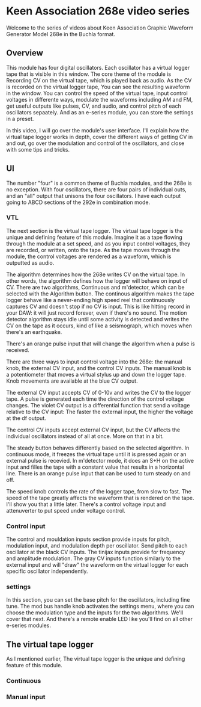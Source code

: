 # Keen Association 268e video series
Welcome to the series of videos about Keen Association Graphic Waveform Generator Model 268e in the Buchla format.

## Overview
This module has four digital oscillators. Each oscillator has a virtual logger tape that is visible in this window. The core theme of the module is Recording CV on the virtual tape, which is played back as audio. As the CV is recorded on the virtual logger tape, You can see the resulting waveform in the window. You can control the speed of the virtual tape, input control voltages in differente ways, modulate the waveforms including AM and FM, get useful outputs like pulses, CV, and audio, and control pitch of each oscillators sepaately. And as an e-series module, you can store the settings in a preset.

In this video, I will go over the module's user interface. I'll explain how the virtual tape logger works in depth, cover the different ways of getting CV in and out, go over the modulation and control of the oscillators, and close with some tips and tricks.

## UI
The number "four" is a common theme of Buchla modules, and the 268e is no exception. With four oscillators, there are four pairs of individual outs, and an "all" output that unisons the four oscillators. I have each output going to ABCD sections of the 292e in combination mode.

### VTL
The next section is the virtual tape logger. The virtual tape logger is the unique and defining feature of this module. Imagine it as a tape flowing through the module at a set speed, and as you input control voltages, they are recorded, or written, onto the tape. As the tape moves through the module, the control voltages are rendered as a waveform, which is outputted as audio.

The algorithm determines how the 268e writes CV on the virtual tape. In other words, the algorithm defines how the logger will behave on input of CV. There are two algorithms, Continuous and m'detector, which can be selected with the Algorithm button. The continous algorithm makes the tape logger behave like a never-ending high speed reel that continuously captures CV and doesn't stop if no CV is input. This is like hitting record in your DAW: it will just record forever, even if there's no sound. The motion detector algorithm stays idle until some activity is detected and writes the CV on the tape as it occurs, kind of like a seismograph, which moves when there's an earthquake.

There's an orange pulse input that will change the algorithm when a pulse is received.

There are three ways to input control voltage into the 268e: the manual knob, the external CV input, and the control CV inputs. The manual knob is a potentiometer that moves a virtual stylus up and down the logger tape. Knob movements are available at the blue CV output.

The external CV input accepts CV of 0-10v and writes the CV to the logger tape. A pulse is generated each time the direction of the control voltage changes. The violet CV output is a differential function that send a voltage relative to the CV input: The faster the external input, the higher the voltage at the df output.

The control CV inputs accept external CV input, but the CV affects the individual oscillators instead of all at once. More on that in a bit.

The steady button behaves differently based on the selected algorithm. In continuous mode, it freezes the virtual tape until it is pressed again or an external pulse is recevied. In m'detector mode, it does an S+H on the active input and filles the tape with a constant value that results in a horizontal line. There is an orange pulse input that can be used to turn steady on and off.

The speed knob controls the rate of the logger tape, from slow to fast. The speed of the tape greatly affects the waveform that is rendered on the tape. I'll show you that a little later. There's a control voltage input and attenuverter to put speed under voltage control.

### Control input
The control and mouldation inputs section provide inputs for pitch, modulation input, and modulation depth per oscillator. Send pitch to each oscillator at the black CV inputs. The tinijax inputs provide for frequency and amplitude modulation. The gray CV inputs function similarly to the external input and will "draw" the waveform on the virtual logger for each specific oscillator independently.

### settings
In this section, you can set the base pitch for the oscillators, including fine tune. The mod bus handle knob activates the settings menu, where you can choose the modulation type and the inputs for the two algorithms. We'll cover that next. And there's a remote enable LED like you'll find on all other e-series modules.


## The virtual tape logger
As I mentioned earlier, The virtual tape logger is the unique and defining feature of this module.




### Continuous


### Manual input
